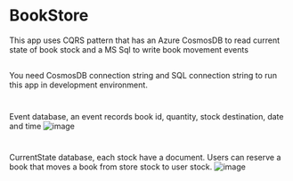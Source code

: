 # BookStore

This app uses CQRS pattern that has an Azure CosmosDB to read current state of book stock and a MS Sql to write book movement events
##
You need CosmosDB connection string and SQL connection string to run this app in development environment.
#
Event database, an event records book id, quantity, stock destination, date and time
![image](https://user-images.githubusercontent.com/24510302/219948684-f09fbdb1-cdae-4313-8d00-9703f647cf8d.png)
#
CurrentState database, each stock have a document. Users can reserve a book that moves a book from store stock to user stock.
![image](https://user-images.githubusercontent.com/24510302/219948810-54e432b7-3324-4596-a838-c565220e9e63.png)
